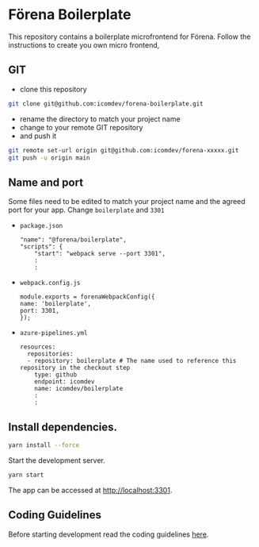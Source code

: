 # Förena Boilerplate

This repository contains a boilerplate microfrontend for Förena. Follow the instructions to create you own micro frontend,

## GIT

- clone this repository

```bash
git clone git@github.com:icomdev/forena-boilerplate.git
```

- rename the directory to match your project name
- change to your remote GIT repository
- and push it

```bash
git remote set-url origin git@github.com:icomdev/forena-xxxxx.git
git push -u origin main
```

## Name and port

Some files need to be edited to match your project name and the agreed port for your app. Change `boilerplate` and `3301`

- `package.json`

  ```
  "name": "@forena/boilerplate",
  "scripts": {
      "start": "webpack serve --port 3301",
      :
      :
  ```

- `webpack.config.js`
  ```
  module.exports = forenaWebpackConfig({
  name: 'boilerplate',
  port: 3301,
  });
  ```
- `azure-pipelines.yml`
  ```
  resources:
    repositories:
    - repository: boilerplate # The name used to reference this repository in the checkout step
      type: github
      endpoint: icomdev
      name: icomdev/boilerplate
      :
      :
  ```

## Install dependencies.

```bash
yarn install --force
```

Start the development server.

```bash
yarn start
```

The app can be accessed at [http://localhost:3301](http://localhost:3301).

## Coding Guidelines

Before starting development read the coding guidelines
[here](https://github.com/icomdev/forena#coding-guidelines).
